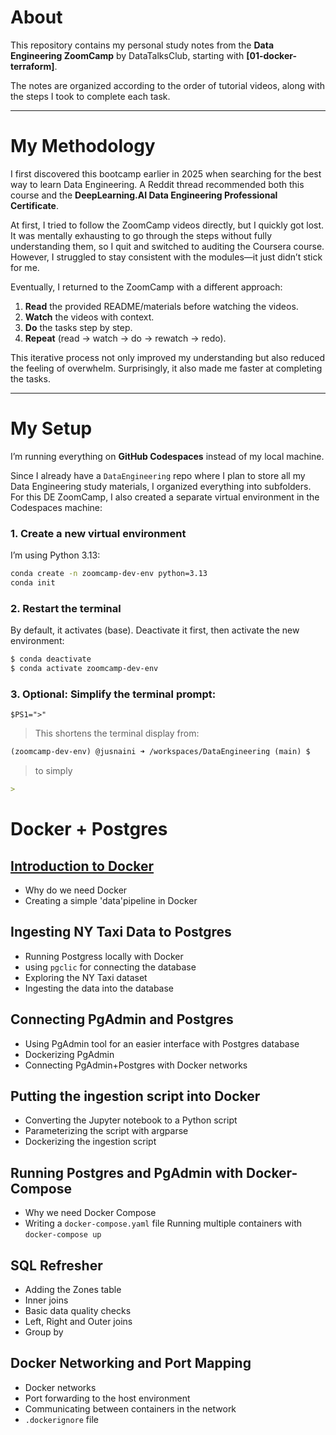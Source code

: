 # About
This repository contains my personal study notes from the **Data Engineering ZoomCamp** by DataTalksClub, starting with **[01-docker-terraform]**.  

The notes are organized according to the order of tutorial videos, along with the steps I took to complete each task.  

---

# My Methodology

I first discovered this bootcamp earlier in 2025 when searching for the best way to learn Data Engineering. A Reddit thread recommended both this course and the **DeepLearning.AI Data Engineering Professional Certificate**.  

At first, I tried to follow the ZoomCamp videos directly, but I quickly got lost. It was mentally exhausting to go through the steps without fully understanding them, so I quit and switched to auditing the Coursera course. However, I struggled to stay consistent with the modules—it just didn’t stick for me.  

Eventually, I returned to the ZoomCamp with a different approach:  

1. **Read** the provided README/materials before watching the videos.  
2. **Watch** the videos with context.  
3. **Do** the tasks step by step.  
4. **Repeat** (read → watch → do → rewatch → redo).  

This iterative process not only improved my understanding but also reduced the feeling of overwhelm. Surprisingly, it also made me faster at completing the tasks.  

---

# My Setup
I’m running everything on **GitHub Codespaces** instead of my local machine.  

Since I already have a `DataEngineering` repo where I plan to store all my Data Engineering study materials, I organized everything into subfolders. For this DE ZoomCamp, I also created a separate virtual environment in the Codespaces machine:  

### 1. Create a new virtual environment  
I’m using Python 3.13:  
```bash
conda create -n zoomcamp-dev-env python=3.13
conda init
```
### 2. Restart the terminal
By default, it activates (base). Deactivate it first, then activate the new environment:

```bash
$ conda deactivate 
$ conda activate zoomcamp-dev-env
```

### 3. Optional: Simplify the terminal prompt:
`$PS1=">"` 
> This shortens the terminal display from:

```markdown
(zoomcamp-dev-env) @jusnaini ➜ /workspaces/DataEngineering (main) $
```
> to simply
```markdown
>
```

# Docker + Postgres
## [Introduction to Docker](1-Introduction-to-Docker.md)
- Why do we need Docker
- Creating a simple 'data'pipeline in Docker

## Ingesting NY Taxi Data to Postgres
- Running Postgress locally with Docker
- using `pgclic` for connecting the database
- Exploring the NY Taxi dataset
- Ingesting the data into the database

## Connecting PgAdmin and Postgres
- Using PgAdmin tool for an easier interface with Postgres database
- Dockerizing PgAdmin
- Connecting PgAdmin+Postgres with Docker networks

## Putting the ingestion script into Docker
- Converting the Jupyter notebook to a Python script
- Parameterizing the script with argparse
- Dockerizing the ingestion script

## Running Postgres and PgAdmin with Docker-Compose
- Why we need Docker Compose
- Writing a `docker-compose.yaml` file
Running multiple containers with `docker-compose up`

## SQL Refresher
- Adding the Zones table
- Inner joins
- Basic data quality checks
- Left, Right and Outer joins
- Group by

## Docker Networking and Port Mapping
- Docker networks
- Port forwarding to the host environment
- Communicating between containers in the network
- `.dockerignore` file